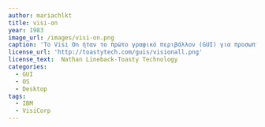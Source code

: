 ```yaml
---
author: mariachlkt
title: visi-on
year: 1983
image_url: /images/visi-on.png
caption: 'Το Visi On ήταν το πρώτο γραφικό περιβάλλον (GUI) για προσωπικούς υπολογιστές συμβατούς με IBM, που εκτελούσαν MS-DOS.Αποτέλεσε ένα ιδιαίτερα προηγμένο λογισμικό στην εποχή του, καθώς διέθεται χρήσιμα και σημαντικά χαρακτηριστικά και λειτουργίες,όπως γραφική επικάλυψη παραθύρου, προσαρμοσμένο σύστημα αρχειοθέτησης, φορητή εικονική μηχανή, ενσωματωμένη σουίτα (Visi On Calc-Visi On Graph-Visi On Word) και υποστήριξη σε εφαρμογές τρίτων.'
license_url: 'http://toastytech.com/guis/visionall.png'
license_text:  Nathan Lineback-Toasty Technology
categories:
  - GUI
  - OS
  - Desktop
tags:
  - ΙΒΜ
  - VisiCorp
---
```


